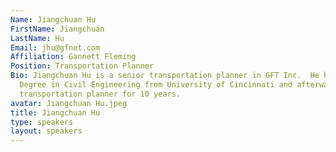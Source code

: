 ```yaml
---
Name: Jiangchuan Hu
FirstName: Jiangchuan
LastName: Hu
Email: jhu@gfnet.com
Affiliation: Gannett Fleming
Position: Transportation Planner
Bio: Jiangchuan Hu is a senior transportation planner in GFT Inc.  He has earned Master's
  Degree in Civil Engineering from University of Cincinnati and afterward worked as
  transportation planner for 10 years.
avatar: Jiangchuan Hu.jpeg
title: Jiangchuan Hu
type: speakers
layout: speakers
---
```

